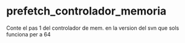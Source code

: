 prefetch_controlador_memoria
============================

Conte el pas 1 del controlador de mem. en la version del svn que sols funciona per a 64